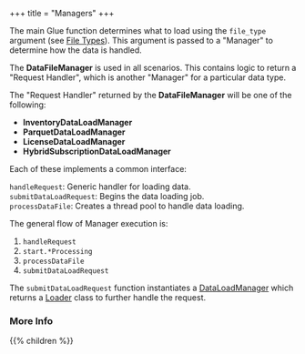 +++
title = "Managers"
+++

The main Glue function determines what to load using the `file_type` argument (see [File Types](/glue/types/file-types)). This argument is passed to a "Manager" to determine how the data is handled.

The **DataFileManager** is used in all scenarios. This contains logic to return a "Request Handler", which is another "Manager" for a particular data type.

The "Request Handler" returned by the **DataFileManager** will be one of the following:
- **InventoryDataLoadManager**
- **ParquetDataLoadManager**
- **LicenseDataLoadManager** 
- **HybridSubscriptionDataLoadManager**  

Each of these implements a common interface:

`handleRequest`: Generic handler for loading data.  
`submitDataLoadRequest`:  Begins the data loading job.  
`processDataFile`: Creates a thread pool to handle data loading.  

The general flow of Manager execution is:
1. `handleRequest`
2. `start.*Processing`
3. `processDataFile`
4. `submitDataLoadRequest`

The `submitDataLoadRequest` function instantiates a [DataLoadManager](/glue/managers/data-load-manager) which returns a [Loader](/glue/loaders) class to further handle the request.

### More Info
{{% children %}}
